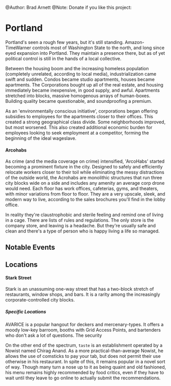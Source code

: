 @Author: Brad Arnett
@Note: Donate if you like this project:
# Portland

Portland's seen a rough few years, but it's still standing.  Amazon-TimeWarner controls most of Washington State to the north, and long since eyed expansion into Portland.  They maintain a presence there, but as of yet political control is still in the hands of a local collective.

Between the housing boom and the increasing homeless population (completely unrelated, according to local media), industrialization came swift and sudden.  Condos became studio apartments, houses became apartments.  The Corporations bought up all of the real estate, and housing immediately became inexpensive, in good supply, and awful.  Apartments stretched into blocks, massive homogenous arrays of human-boxes.  Building quality became questionable, and soundproofing a premium.  

As an 'environmentally conscious initiative', corporations began offering subsidies to employees for the apartments closer to their offices.  This created a strong geographical class divide.  Some neighborhoods improved, but most worsened.  This also created additional economic burden for employees looking to seek employment at a competitor, forming the beginning of the ideal wageslave.

#### Arcohabs

As crime (and the media coverage on crime) intensified, 'ArcoHabs' started becoming a prominent fixture in the city.  Designed to safely and efficiently relocate workers closer to their toil while eliminating the messy distractions of the outside world, the Acrohabs are monolithic structures that run three city blocks wide on a side and includes any amenity an average corp drone would need.  Each floor has work offices, cafeterias, gyms, and theaters, with minor variations from floor to floor.  They are a very upscale, sleek, and modern way to live, according to the sales brochures you'll find in the lobby office.

In reality they're claustrophobic and sterile feeling and remind one of living in a cage.  There are lists of rules and regulations.  The only store is the company store, and leaving is a headache.  But they're usually safe and clean and there's a type of person who is happy living a life so managed.

## Notable Events



## Locations


#### Stark Street

Stark is an unassuming one-way street that has a two-block stretch of restaurants, window shops, and bars.  It is a rarity among the increasingly corporate-controlled city blocks.

##### Specific Locations

AVARICE is a popular hangout for deckers and mercenary-types.  It offers a moody low-key barroom, booths with Grid Access Points, and bartenders who don't ask a lot of questions.  The security 

On the other end of the spectrum, ```taste``` is an establishment operated by a Nowist named Chirag Anand.  As a more practical-than-average Nowist, he allows the use of comsticks to pay your tab, but does not permit their use otherwise in his restaurant.  In spite of this, it remains popular in a novel sort of way.  Though many turn a nose up to it as being quaint and old fashioned, his menu remains highly recommended by food critics, even if they have to wait until they leave to go online to actually submit the recommendations.  

